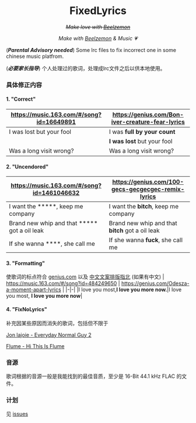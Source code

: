 <div align="center">

# FixedLyrics
  
~~*Make love with [Beelzemon](https://wikimon.net/Beelzebumon)*~~ 
  
  *Make with [Beelzemon](https://wikimon.net/Beelzebumon) & Music 💗*

</div>

(***Parental Advisory needed***) Some lrc files to fix incorrect one in some chinese music platfrom.

(***必要家长指导***) 个人处理过的歌词，处理成lrc文件之后以供本地使用。

### 具体修正内容

#### 1. "Correct"
| https://music.163.com/#/song?id=16649891 | https://genius.com/Bon-iver-creature-fear-lyrics |
|--------------------------------------------|----------------------------------------------------|
|I was lost but your fool|I was **full by your count**|
| |**I was lost** but your fool|
| Was a long visit wrong?|Was a long visit wrong? |

#### 2. "Uncendored"
| https://music.163.com/#/song?id=1461046632 | https://genius.com/100-gecs-gecgecgec-remix-lyrics |
|--------------------------------------------|----------------------------------------------------|
|I want the \*\*\*\*\*, keep me company|I want the **bitch**, keep me company|
|Brand new whip and that \*\*\*\*\* got a oil leak|Brand new whip and that **bitch** got a oil leak|
|If she wanna \*\*\*\*, she call me|If she wanna **fuck**, she call me|

#### 3. "Formatting"

使歌词的标点符合 [genius.com](genius.com) 以及 [中文文案排版指北](https://github.com/sparanoid/chinese-copywriting-guidelines) (如果有中文)
| https://music.163.com/#/song?id=484249650 | https://genius.com/Odesza-a-moment-apart-lyrics |
|-|-|
|I love you most,**I love you more now.**|I love you most, **I love you more now**|

#### 4. "FixNoLyrics"

补充因某些原因而消失的歌词，包括但不限于

[Jon lajoie - Everyday Normal Guy 2](https://music.163.com/#/song?id=1516895)

[Flume - Hi This Is Flume](https://music.163.com/#/song?id=1352956703)

### 音源

歌词根据的音源一般是我能找到的最佳音质，至少是 16-Bit 44.1 kHz FLAC 的文件。

### 计划
见 [issues](https://github.com/Ks4four/FixedLyrics/issues)
